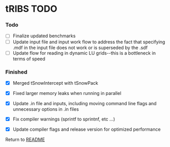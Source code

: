 # tRIBS TODO

### Todo
- [ ] Finalize updated benchmarks 
- [ ] Update input file and input work flow to address the fact that specifying .mdf in the input file does not work or is superseded by the .sdf
- [ ] Update flow for reading in dynamic LU grids--this is a bottleneck in terms of speed
### Finished
- [x] Merged tSnowIntercept with tSnowPack
- [x] Fixed larger memory leaks when running in parallel
- [x] Update .in file and inputs, including moving command line flags and unnecessary options in .in files
- [x] Fix compiler warnings (sprintf to sprintnf, etc ...)
- [x] Update compiler flags and release version for optimized performance


Return to [README](../../README.md)